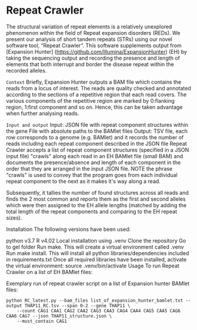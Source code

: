 # Repeat Crawler
The structural variation of repeat elements is a relatively unexplored phenomenon within the field of Repeat expansion disorders (REDs). We present our analysis of short tandem repeats (STRs) using our novel software tool, “Repeat Crawler”. This software supplements output from [Expansion Hunter] (https://github.com/Illumina/ExpansionHunter) (EH) by taking the sequencing output and recording the presence and length of elements that both interrupt and border the disease repeat within the recorded alleles.

`Context`
Briefly, Expansion Hunter outputs a BAM file which contains the reads from a locus of interest. The reads are quality checked and annotated according to the sections of a repetitive region that each read covers. The various components of the repetitive region are marked by 0:flanking region, 1:first component and so on. Hence, this can be taken advantage when further analysing reads.

`Input and output`
Input:
JSON file with repeat component structures within the gene
File with absolute paths to the BAMlet files
Output:
TSV file, each row corresponds to a genome (e.g. BAMlet) and it records the number of reads including each repeat component described in the JSON file
Repeat Crawler accepts a list of repeat component structures (specified in a JSON input file) "crawls" along each read in an EH BAMlet file (small BAM) and documents the presence/absence and length of each component in the order that they are arranged in the input JSON file. NOTE the phrase "crawls" is used to convey that the program goes from each individual repeat component to the next as it makes it's way along a read.

Subsequently, it tallies the number of found structures across all reads and finds the 2 most common and reports them as the first and second alleles which were then assigned to the EH allele lengths (matched by adding the total length of the repeat components and comparing to the EH repeat sizes).

Installation
The following versions have been used:

python v3.7
R v4.02
Local installation using .venv
Clone the repository
Go to gel folder
Run make. This will create a virtual environment called .venv
Run make install. This will install all python libraries/dependencies included in requirements.txt
Once all required libraries have been installed, activate the virtual environment:
source .venv/bin/activate
Usage
To run Repeat Crawler on a list of EH BAMlet files:

Exemplary run of repeat crawler script on a list of Expansion hunter BAMlet files:

```
python RC_latest.py --bam_files list_of_expansion_hunter_bamlet.txt --output THAP11_RC.tsv --span 0-2 --gene THAP11 \
    --count CAG1 CAA1 CAG2 CAA2 CAG3 CAA3 CAG4 CAA4 CAG5 CAA5 CAG6 CAA6 CAG7 --json THAP11_structure.json \
    --must_contain CAG1
```
